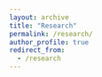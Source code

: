 ```yaml
---
layout: archive
title: "Research"
permalink: /research/
author_profile: true
redirect_from:
  - /research
---
```

